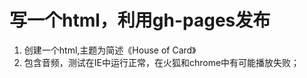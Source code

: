 写一个html，利用gh-pages发布
===============================
1. 创建一个html,主题为简述《House of  Card》
2. 包含音频，测试在IE中运行正常，在火狐和chrome中有可能播放失败；

